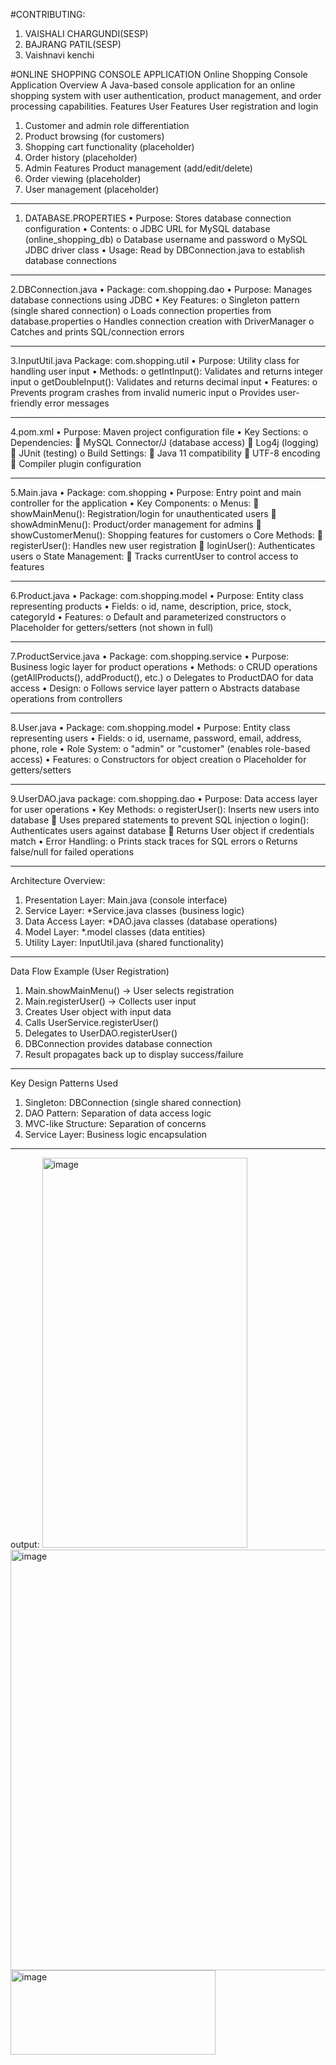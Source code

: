 #CONTRIBUTING:
1. VAISHALI CHARGUNDI(SESP)
 2. BAJRANG PATIL(SESP)
 3. Vaishnavi kenchi

#ONLINE SHOPPING CONSOLE APPLICATION
Online Shopping Console Application Overview A Java-based console application for an online shopping system with user authentication, product management, and order processing capabilities. Features User Features User registration and login
1.	Customer and admin role differentiation
2.	Product browsing (for customers)
3.	Shopping cart functionality (placeholder)
4.	Order history (placeholder)
5.	Admin Features Product management (add/edit/delete)
6.	Order viewing (placeholder)
7.	User management (placeholder)
--------------------------------------------------------------------------------------------------------------------------------
1. DATABASE.PROPERTIES
   •	Purpose: Stores database connection configuration
•	Contents:
     o	JDBC URL for MySQL database (online_shopping_db)
     o	Database username and password
     o	MySQL JDBC driver class
•	Usage: Read by DBConnection.java to establish database connections
--------------------------------------------------------------------------------------------------------------------------------
2.DBConnection.java
•	Package: com.shopping.dao
•	Purpose: Manages database connections using JDBC
•	Key Features:
     o	Singleton pattern (single shared connection)
     o	Loads connection properties from database.properties
     o	Handles connection creation with DriverManager
     o	Catches and prints SQL/connection errors

--------------------------------------------------------------------------------------------------------------------------------
3.InputUtil.java
  Package: com.shopping.util
•	Purpose: Utility class for handling user input
•	Methods:
    o	getIntInput(): Validates and returns integer input
    o	getDoubleInput(): Validates and returns decimal input
•	Features:
   o	Prevents program crashes from invalid numeric input
   o	Provides user-friendly error messages
   
----------------------------------------------------------------------------------------------------------------------------
4.pom.xml
•	Purpose: Maven project configuration file
•	Key Sections:
   o	Dependencies:
       	MySQL Connector/J (database access)
       	Log4j (logging)
       	JUnit (testing)
  o	Build Settings:
       	Java 11 compatibility
       	UTF-8 encoding
       	Compiler plugin configuration

-----------------------------------------------------------------------------------------------------------------------------
5.Main.java
 •	Package: com.shopping
•	Purpose: Entry point and main controller for the application
•	Key Components:
    o	Menus:
        	showMainMenu(): Registration/login for unauthenticated users
        	showAdminMenu(): Product/order management for admins
        	showCustomerMenu(): Shopping features for customers
    o	Core Methods:
        	registerUser(): Handles new user registration
        	loginUser(): Authenticates users
    o	State Management:
        	Tracks currentUser to control access to features

-----------------------------------------------------------------------------------------------------------------------------
6.Product.java
 •	Package: com.shopping.model
•	Purpose: Entity class representing products
•	Fields:
    o	id, name, description, price, stock, categoryId
•	Features:
   o	Default and parameterized constructors
   o	Placeholder for getters/setters (not shown in full)
   
-----------------------------------------------------------------------------------------------------------------------------
7.ProductService.java
•	Package: com.shopping.service
•	Purpose: Business logic layer for product operations
•	Methods:
    o	CRUD operations (getAllProducts(), addProduct(), etc.)
    o	Delegates to ProductDAO for data access
•	Design:
    o	Follows service layer pattern
    o	Abstracts database operations from controllers
    
----------------------------------------------------------------------------------------------------------------------------
8.User.java
 •	Package: com.shopping.model
•	Purpose: Entity class representing users
•	Fields:
     o	id, username, password, email, address, phone, role
•	Role System:
    o	"admin" or "customer" (enables role-based access)
•	Features:
    o	Constructors for object creation
    o	Placeholder for getters/setters
    
----------------------------------------------------------------------------------------------------------------------------
9.UserDAO.java
package: com.shopping.dao
•	Purpose: Data access layer for user operations
•	Key Methods:
     o	registerUser(): Inserts new users into database
           	Uses prepared statements to prevent SQL injection
     o	login(): Authenticates users against database
           	Returns User object if credentials match
•	Error Handling:
     o	Prints stack traces for SQL errors
     o	Returns false/null for failed operations
     
----------------------------------------------------------------------------------------------------------------------------
Architecture Overview:
1.	Presentation Layer: Main.java (console interface)
2.	Service Layer: *Service.java classes (business logic)
3.	Data Access Layer: *DAO.java classes (database operations)
4.	Model Layer: *.model classes (data entities)
5.	Utility Layer: InputUtil.java (shared functionality)

-------------------------------------------------------------------------------------------------------------------------
Data Flow Example (User Registration)
1.	Main.showMainMenu() → User selects registration
2.	Main.registerUser() → Collects user input
3.	Creates User object with input data
4.	Calls UserService.registerUser()
5.	Delegates to UserDAO.registerUser()
6.	DBConnection provides database connection
7.	Result propagates back up to display success/failure
----------------------------------------------------------------------------------------------------------------------------
Key Design Patterns Used
1.	Singleton: DBConnection (single shared connection)
2.	DAO Pattern: Separation of data access logic
3.	MVC-like Structure: Separation of concerns
4.	Service Layer: Business logic encapsulation
----------------------------------------------------------------------------------------------------------------------------
output:
<img width="328" height="624" alt="image" src="https://github.com/user-attachments/assets/98b023d0-fe48-43ab-977a-f5d7e7b5a5ff" />
<img width="634" height="673" alt="image" src="https://github.com/user-attachments/assets/cd3caf4c-6223-4b20-9b6c-57e1b01c3961" />
<img width="328" height="135" alt="image" src="https://github.com/user-attachments/assets/870e52cf-b65d-4a8f-96b4-9a407932dc98" />
